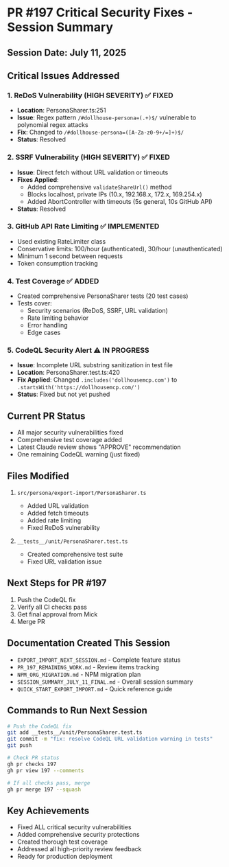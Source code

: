 # PR #197 Critical Security Fixes - Session Summary

## Session Date: July 11, 2025

## Critical Issues Addressed

### 1. ReDoS Vulnerability (HIGH SEVERITY) ✅ FIXED
- **Location**: PersonaSharer.ts:251
- **Issue**: Regex pattern `/#dollhouse-persona=(.+)$/` vulnerable to polynomial regex attacks
- **Fix**: Changed to `/#dollhouse-persona=([A-Za-z0-9+/=]+)$/`
- **Status**: Resolved

### 2. SSRF Vulnerability (HIGH SEVERITY) ✅ FIXED
- **Issue**: Direct fetch without URL validation or timeouts
- **Fixes Applied**:
  - Added comprehensive `validateShareUrl()` method
  - Blocks localhost, private IPs (10.x, 192.168.x, 172.x, 169.254.x)
  - Added AbortController with timeouts (5s general, 10s GitHub API)
- **Status**: Resolved

### 3. GitHub API Rate Limiting ✅ IMPLEMENTED
- Used existing RateLimiter class
- Conservative limits: 100/hour (authenticated), 30/hour (unauthenticated)
- Minimum 1 second between requests
- Token consumption tracking

### 4. Test Coverage ✅ ADDED
- Created comprehensive PersonaSharer tests (20 test cases)
- Tests cover:
  - Security scenarios (ReDoS, SSRF, URL validation)
  - Rate limiting behavior
  - Error handling
  - Edge cases

### 5. CodeQL Security Alert ⚠️ IN PROGRESS
- **Issue**: Incomplete URL substring sanitization in test file
- **Location**: PersonaSharer.test.ts:420
- **Fix Applied**: Changed `.includes('dollhousemcp.com')` to `.startsWith('https://dollhousemcp.com/')`
- **Status**: Fixed but not yet pushed

## Current PR Status
- All major security vulnerabilities fixed
- Comprehensive test coverage added
- Latest Claude review shows "APPROVE" recommendation
- One remaining CodeQL warning (just fixed)

## Files Modified
1. `src/persona/export-import/PersonaSharer.ts`
   - Added URL validation
   - Added fetch timeouts
   - Added rate limiting
   - Fixed ReDoS vulnerability

2. `__tests__/unit/PersonaSharer.test.ts`
   - Created comprehensive test suite
   - Fixed URL validation issue

## Next Steps for PR #197
1. Push the CodeQL fix
2. Verify all CI checks pass
3. Get final approval from Mick
4. Merge PR

## Documentation Created This Session
- `EXPORT_IMPORT_NEXT_SESSION.md` - Complete feature status
- `PR_197_REMAINING_WORK.md` - Review items tracking
- `NPM_ORG_MIGRATION.md` - NPM migration plan
- `SESSION_SUMMARY_JULY_11_FINAL.md` - Overall session summary
- `QUICK_START_EXPORT_IMPORT.md` - Quick reference guide

## Commands to Run Next Session
```bash
# Push the CodeQL fix
git add __tests__/unit/PersonaSharer.test.ts
git commit -m "fix: resolve CodeQL URL validation warning in tests"
git push

# Check PR status
gh pr checks 197
gh pr view 197 --comments

# If all checks pass, merge
gh pr merge 197 --squash
```

## Key Achievements
- Fixed ALL critical security vulnerabilities
- Added comprehensive security protections
- Created thorough test coverage
- Addressed all high-priority review feedback
- Ready for production deployment